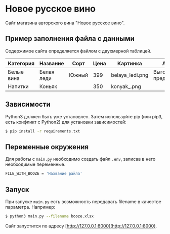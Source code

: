 # Новое русское вино

Сайт магазина авторского вина "Новое русское вино". 

## Пример заполнения файла с данными
Содержимое сайта определяется файлом с двухмерной таблицей.

| Категория  | Название      | Сорт     | Цена | Картинка        | Акция                 |
| -----------| ------------- | -------- |------| --------------- | ----------------------|    
| Белые вина | Белая леди    | Южный    | 399  | belaya_ledi.png |  Выгодное предложение |
| Напитки    | Коньяк        |          | 350  | konyak_.png     |                       |

## Зависимости

Python3 должен быть уже установлен. Затем используйте pip (или pip3, есть конфликт с Python2) для установки зависимостей:
```bash
$ pip install -r requirements.txt
```

## Переменные окружения
Для работы с ```main.py``` необходимо создать файл ```.env```, записав в него необходимые переменные.
```bash
FILE_WITH_BOOZE = 'Название файла'
```

## Запуск
При запуске ```main.py``` есть возможность передавать filename в качестве параметра. Например:
```bash
$ python3 main.py --filename booze.xlsx
```

Сайт запустится по адресу [http://127.0.0.1:8000](http://127.0.0.1:8000).



